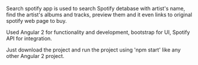 Search spotify app is used to search Spotify detabase with artist's name, find the artist's albums and tracks, preview them and it even links to original spotify web page to buy. 

Used Angular 2 for functionality and development, bootstrap for UI, Spotify API for integration.

Just download the project and run the project using 'npm start' like any other Angular 2 project. 